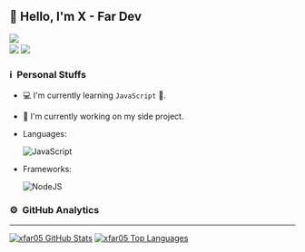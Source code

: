 ## 👋 Hello, I'm X - Far Dev

<a href="https://github.com/xfar05"><img src="https://cardivo.vercel.app/api?name=X - Far Dev&description=Hi, i'm X - Far Dev and i'm just a newbie programmer nice to meet you all 🤗&image=https://encrypted-tbn0.gstatic.com/images?q=tbn:ANd9GcQim_SGX18GNe6nkzSpWSVwsHeQTWA9iNTN9Q&usqp=CAU&backgroundColor=%23ecf0f1&instagram=@xfar05_&github=xfar05&pattern=leaf&colorPattern=%23eaeaea" /><a> <br />
[<img src="https://img.shields.io/badge/whatsapp-43853D?&style=for-the-badge&logo=whatsapp&logoColor=white">](https://wa.me/62895619083555)
[<img src="https://img.shields.io/badge/instagram-%23E4405F.svg?&style=for-the-badge&logo=instagram&logoColor=white">](https://instagram.com/xfar05_)

### ℹ &nbsp;Personal Stuffs
- 💻 I'm currently learning `JavaScript` 🚀.
- 🔭 I'm currently working on my side project.
- Languages: &nbsp;

  ![JavaScript](https://img.shields.io/badge/JavaScript-323330?style=for-the-badge&logo=javascript&logoColor=F7DF1E)

- Frameworks: &nbsp;

  ![NodeJS](https://img.shields.io/badge/Node.js-43853D?style=for-the-badge&logo=node.js&logoColor=white)


### ⚙ &nbsp;GitHub Analytics

---

[![xfar05 GitHub Stats](https://github-readme-stats.vercel.app/api?username=xfar05&show_icons=true&hide=issues&theme=radical)](https://github-readme-stats.vercel.app)
[![xfar05 Top Languages](https://github-readme-stats.vercel.app/api/top-langs?username=xfar05&layout=compact&theme=radical)](https://github-readme-stats.vercel.app)

